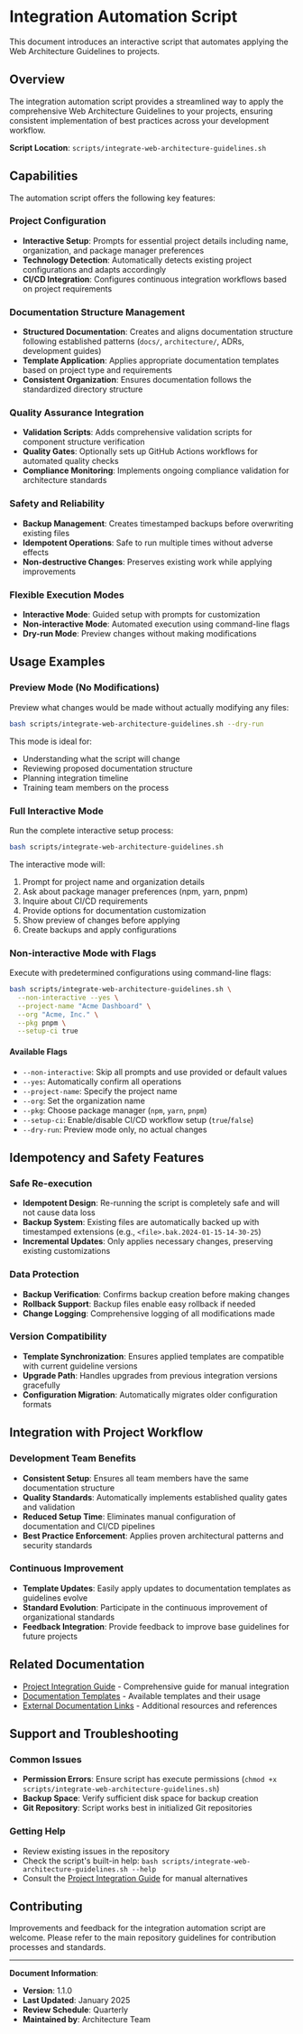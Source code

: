 # Integration Automation Script

This document introduces an interactive script that automates applying the Web Architecture Guidelines to projects.

## Overview

The integration automation script provides a streamlined way to apply the comprehensive Web Architecture Guidelines to your projects, ensuring consistent implementation of best practices across your development workflow.

**Script Location**: `scripts/integrate-web-architecture-guidelines.sh`

## Capabilities

The automation script offers the following key features:

### Project Configuration
- **Interactive Setup**: Prompts for essential project details including name, organization, and package manager preferences
- **Technology Detection**: Automatically detects existing project configurations and adapts accordingly
- **CI/CD Integration**: Configures continuous integration workflows based on project requirements

### Documentation Structure Management
- **Structured Documentation**: Creates and aligns documentation structure following established patterns (`docs/`, `architecture/`, ADRs, development guides)
- **Template Application**: Applies appropriate documentation templates based on project type and requirements
- **Consistent Organization**: Ensures documentation follows the standardized directory structure

### Quality Assurance Integration
- **Validation Scripts**: Adds comprehensive validation scripts for component structure verification
- **Quality Gates**: Optionally sets up GitHub Actions workflows for automated quality checks
- **Compliance Monitoring**: Implements ongoing compliance validation for architecture standards

### Safety and Reliability
- **Backup Management**: Creates timestamped backups before overwriting existing files
- **Idempotent Operations**: Safe to run multiple times without adverse effects
- **Non-destructive Changes**: Preserves existing work while applying improvements

### Flexible Execution Modes
- **Interactive Mode**: Guided setup with prompts for customization
- **Non-interactive Mode**: Automated execution using command-line flags
- **Dry-run Mode**: Preview changes without making modifications

## Usage Examples

### Preview Mode (No Modifications)
Preview what changes would be made without actually modifying any files:

```bash
bash scripts/integrate-web-architecture-guidelines.sh --dry-run
```

This mode is ideal for:
- Understanding what the script will change
- Reviewing proposed documentation structure
- Planning integration timeline
- Training team members on the process

### Full Interactive Mode
Run the complete interactive setup process:

```bash
bash scripts/integrate-web-architecture-guidelines.sh
```

The interactive mode will:
1. Prompt for project name and organization details
2. Ask about package manager preferences (npm, yarn, pnpm)
3. Inquire about CI/CD requirements
4. Provide options for documentation customization
5. Show preview of changes before applying
6. Create backups and apply configurations

### Non-interactive Mode with Flags
Execute with predetermined configurations using command-line flags:

```bash
bash scripts/integrate-web-architecture-guidelines.sh \
  --non-interactive --yes \
  --project-name "Acme Dashboard" \
  --org "Acme, Inc." \
  --pkg pnpm \
  --setup-ci true
```

#### Available Flags
- `--non-interactive`: Skip all prompts and use provided or default values
- `--yes`: Automatically confirm all operations
- `--project-name`: Specify the project name
- `--org`: Set the organization name
- `--pkg`: Choose package manager (`npm`, `yarn`, `pnpm`)
- `--setup-ci`: Enable/disable CI/CD workflow setup (`true`/`false`)
- `--dry-run`: Preview mode only, no actual changes

## Idempotency and Safety Features

### Safe Re-execution
- **Idempotent Design**: Re-running the script is completely safe and will not cause data loss
- **Backup System**: Existing files are automatically backed up with timestamped extensions (e.g., `<file>.bak.2024-01-15-14-30-25`)
- **Incremental Updates**: Only applies necessary changes, preserving existing customizations

### Data Protection
- **Backup Verification**: Confirms backup creation before making changes
- **Rollback Support**: Backup files enable easy rollback if needed
- **Change Logging**: Comprehensive logging of all modifications made

### Version Compatibility
- **Template Synchronization**: Ensures applied templates are compatible with current guideline versions
- **Upgrade Path**: Handles upgrades from previous integration versions gracefully
- **Configuration Migration**: Automatically migrates older configuration formats

## Integration with Project Workflow

### Development Team Benefits
- **Consistent Setup**: Ensures all team members have the same documentation structure
- **Quality Standards**: Automatically implements established quality gates and validation
- **Reduced Setup Time**: Eliminates manual configuration of documentation and CI/CD pipelines
- **Best Practice Enforcement**: Applies proven architectural patterns and security standards

### Continuous Improvement
- **Template Updates**: Easily apply updates to documentation templates as guidelines evolve
- **Standard Evolution**: Participate in the continuous improvement of organizational standards
- **Feedback Integration**: Provide feedback to improve base guidelines for future projects

## Related Documentation

- [Project Integration Guide](project-integration-guide.md) - Comprehensive guide for manual integration
- [Documentation Templates](templates/README.md) - Available templates and their usage
- [External Documentation Links](external-documentation-links.md) - Additional resources and references

## Support and Troubleshooting

### Common Issues
- **Permission Errors**: Ensure script has execute permissions (`chmod +x scripts/integrate-web-architecture-guidelines.sh`)
- **Backup Space**: Verify sufficient disk space for backup creation
- **Git Repository**: Script works best in initialized Git repositories

### Getting Help
- Review existing issues in the repository
- Check the script's built-in help: `bash scripts/integrate-web-architecture-guidelines.sh --help`
- Consult the [Project Integration Guide](project-integration-guide.md) for manual alternatives

## Contributing

Improvements and feedback for the integration automation script are welcome. Please refer to the main repository guidelines for contribution processes and standards.

---

**Document Information**:

- **Version**: 1.1.0
- **Last Updated**: January 2025
- **Review Schedule**: Quarterly
- **Maintained by**: Architecture Team